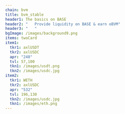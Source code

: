 ```yaml
---
chain: bvm
title: bvm_stable
header1: The basics on BASE
header2: "   Provide liquidity on BASE & earn oBVM"
header3: "   "
bgImage: /images/background9.png
items: twoCard
item1:
  tkr1: axlUSDT
  tkr2: axlUSDC
  apr: "248"
  tvl: 57,100
  tkn1: /images/usdt.png
  tkn2: /images/usdc.jpg
item2:
  tkr1: WETH
  tkr2: axlUSDC
  apr: "532"
  tvl: 196,130
  tkn2: /images/usdc.jpg
  tkn1: /images/eth.png
---
```

